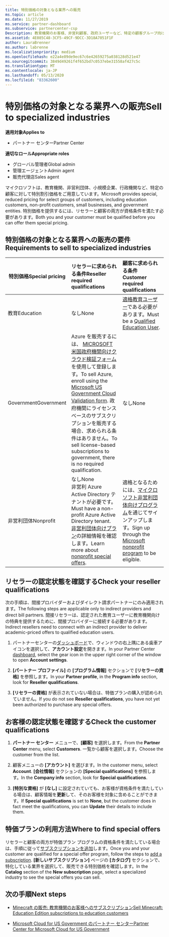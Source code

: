 ```yaml
---
title: 特別価格の対象となる業界への販売
ms.topic: article
ms.date: 11/27/2019
ms.service: partner-dashboard
ms.subservice: partnercenter-csp
Description: 教育機関のお客様、非営利顧客、政府ユーザーなど、特定の顧客グループ向けの特別で低価格の価格について説明します。
ms.assetid: 4E085C48-3CF5-49CF-9DCC-3D18A7051F1F
author: LauraBrenner
ms.author: labrenne
ms.localizationpriority: medium
ms.openlocfilehash: e22a4e89de9ec67c6e42659275a038128d521e47
ms.sourcegitcommit: 3849d49261f4f652bd7c0537ebe31558af427c5c
ms.translationtype: MT
ms.contentlocale: ja-JP
ms.lasthandoff: 05/13/2020
ms.locfileid: "83362600"
---
```

# <a name="sell-to-specialized-industries"></a><span data-ttu-id="fe63f-103">特別価格の対象となる業界への販売</span><span class="sxs-lookup"><span data-stu-id="fe63f-103">Sell to specialized industries</span></span>

<span data-ttu-id="fe63f-104">**適用対象**</span><span class="sxs-lookup"><span data-stu-id="fe63f-104">**Applies to**</span></span>

- <span data-ttu-id="fe63f-105">パートナー センター</span><span class="sxs-lookup"><span data-stu-id="fe63f-105">Partner Center</span></span>

<span data-ttu-id="fe63f-106">**適切なロール**</span><span class="sxs-lookup"><span data-stu-id="fe63f-106">**Appropriate roles**</span></span>

- <span data-ttu-id="fe63f-107">グローバル管理者</span><span class="sxs-lookup"><span data-stu-id="fe63f-107">Global admin</span></span>
- <span data-ttu-id="fe63f-108">管理エージェント</span><span class="sxs-lookup"><span data-stu-id="fe63f-108">Admin agent</span></span>
- <span data-ttu-id="fe63f-109">販売代理店</span><span class="sxs-lookup"><span data-stu-id="fe63f-109">Sales agent</span></span>

<span data-ttu-id="fe63f-110">マイクロソフトは、教育機関、非営利団体、小規模企業、行政機関など、特定の顧客に対して特別割引価格をご用意しています。</span><span class="sxs-lookup"><span data-stu-id="fe63f-110">Microsoft provides special, reduced pricing for select groups of customers, including education customers, non-profit customers, small businesses, and government entities.</span></span> <span data-ttu-id="fe63f-111">特別価格を提供するには、リセラーと顧客の両方が資格条件を満たす必要があります。</span><span class="sxs-lookup"><span data-stu-id="fe63f-111">Both you and your customer must be qualified before you can offer them special pricing.</span></span> 

## <a name="requirements-to-sell-to-specialized-industries"></a><span data-ttu-id="fe63f-112">特別価格の対象となる業界への販売の要件</span><span class="sxs-lookup"><span data-stu-id="fe63f-112">Requirements to sell to specialized industries</span></span>

|<span data-ttu-id="fe63f-113">**特別価格**</span><span class="sxs-lookup"><span data-stu-id="fe63f-113">**Special pricing**</span></span>   |<span data-ttu-id="fe63f-114">**リセラーに求められる条件**</span><span class="sxs-lookup"><span data-stu-id="fe63f-114">**Reseller required qualifications**</span></span>   |<span data-ttu-id="fe63f-115">**顧客に求められる条件**</span><span class="sxs-lookup"><span data-stu-id="fe63f-115">**Customer required qualifications**</span></span>   |
|----------------------------|:---------------------------------|:------------------------------------------|
|<span data-ttu-id="fe63f-116">教育</span><span class="sxs-lookup"><span data-stu-id="fe63f-116">Education</span></span>   |<span data-ttu-id="fe63f-117">なし</span><span class="sxs-lookup"><span data-stu-id="fe63f-117">None</span></span>   | <span data-ttu-id="fe63f-118">[適格教育ユーザー](https://www.microsoftvolumelicensing.com/DocumentSearch.aspx?Mode=3&DocumentTypeId=7)である必要があります。</span><span class="sxs-lookup"><span data-stu-id="fe63f-118">Must be a [Qualified Education User](https://www.microsoftvolumelicensing.com/DocumentSearch.aspx?Mode=3&DocumentTypeId=7).</span></span>   |
|<span data-ttu-id="fe63f-119">Government</span><span class="sxs-lookup"><span data-stu-id="fe63f-119">Government</span></span>   |<span data-ttu-id="fe63f-120">Azure を販売するには、 [MICROSOFT 米国政府機関向けクラウド検証フォーム](https://azuregov.microsoft.com/csp)を使用して登録します。</span><span class="sxs-lookup"><span data-stu-id="fe63f-120">To sell Azure, enroll using the [Microsoft US Government Cloud Validation form](https://azuregov.microsoft.com/csp).</span></span> <span data-ttu-id="fe63f-121">政府機関にライセンスベースのサブスクリプションを販売する場合、求められる条件はありません。</span><span class="sxs-lookup"><span data-stu-id="fe63f-121">To sell license-based subscriptions to government, there is no required qualification.</span></span>|   <span data-ttu-id="fe63f-122">なし</span><span class="sxs-lookup"><span data-stu-id="fe63f-122">None</span></span>|
|<span data-ttu-id="fe63f-123">非営利団体</span><span class="sxs-lookup"><span data-stu-id="fe63f-123">Nonprofit</span></span>  |<span data-ttu-id="fe63f-124">なし</span><span class="sxs-lookup"><span data-stu-id="fe63f-124">None</span></span><br/> <span data-ttu-id="fe63f-125">非営利 Azure Active Directory テナントが必要です。</span><span class="sxs-lookup"><span data-stu-id="fe63f-125">Must have a non-profit Azure Active Directory tenant.</span></span><br/> <span data-ttu-id="fe63f-126">[非営利団体向けプラン](https://assetsprod.microsoft.com/mpn/nonprofit-skus-in-csp-faq.pdf)の詳細情報を確認します。</span><span class="sxs-lookup"><span data-stu-id="fe63f-126">Learn more about [nonprofit special offers](https://assetsprod.microsoft.com/mpn/nonprofit-skus-in-csp-faq.pdf).</span></span>   |<span data-ttu-id="fe63f-127">適格となるためには、[マイクロソフト非営利団体向けプログラム](https://nonprofit.microsoft.com/#/register)を通じてサインアップします。</span><span class="sxs-lookup"><span data-stu-id="fe63f-127">Sign up through the [Microsoft nonprofit program](https://nonprofit.microsoft.com/#/register) to be eligible.</span></span>   |

## <a name="check-your-reseller-qualifications"></a><span data-ttu-id="fe63f-128">リセラーの認定状態を確認する</span><span class="sxs-lookup"><span data-stu-id="fe63f-128">Check your reseller qualifications</span></span>

<span data-ttu-id="fe63f-129">次の手順は、間接プロバイダーおよびダイレクト請求パートナーにのみ適用されます。</span><span class="sxs-lookup"><span data-stu-id="fe63f-129">The following steps are applicable only to indirect providers and direct bill partners.</span></span> <span data-ttu-id="fe63f-130">間接リセラーは、認定された教育ユーザーに教育機関向けの特典を提供するために、間接プロバイダーに接続する必要があります。</span><span class="sxs-lookup"><span data-stu-id="fe63f-130">Indirect resellers need to connect with an indirect provider to deliver academic-priced offers to qualified education users.</span></span>

1. <span data-ttu-id="fe63f-131">パートナーセンターの[ダッシュボード](https://partner.microsoft.com/dashboard)で、ウィンドウの右上隅にある歯車アイコンを選択して、**アカウント設定**を開きます。</span><span class="sxs-lookup"><span data-stu-id="fe63f-131">In your Partner Center [dashboard](https://partner.microsoft.com/dashboard), select the gear icon in the upper right corner of the window to open **Account settings**.</span></span>

2. <span data-ttu-id="fe63f-132">**[パートナー プロファイル]** の **[プログラム情報]** セクションで **[リセラーの資格]** を参照します。</span><span class="sxs-lookup"><span data-stu-id="fe63f-132">In your **Partner profile**, in the **Program info** section, look for **Reseller qualifications**.</span></span>

3. <span data-ttu-id="fe63f-133">**[リセラーの資格]** が表示されていない場合は、特価プランの購入が認められていません。</span><span class="sxs-lookup"><span data-stu-id="fe63f-133">If you do not see **Reseller qualifications**, you have not yet been authorized to purchase any special offers.</span></span>

## <a name="check-the-customer-qualifications"></a><span data-ttu-id="fe63f-134">お客様の認定状態を確認する</span><span class="sxs-lookup"><span data-stu-id="fe63f-134">Check the customer qualifications</span></span>

1. <span data-ttu-id="fe63f-135">**パートナー センター** メニューで、**[顧客]** を選択します。</span><span class="sxs-lookup"><span data-stu-id="fe63f-135">From the **Partner Center** menu, select **Customers**.</span></span> <span data-ttu-id="fe63f-136">一覧から顧客を選択します。</span><span class="sxs-lookup"><span data-stu-id="fe63f-136">Choose the customer from the list.</span></span>

2. <span data-ttu-id="fe63f-137">顧客メニューの **[アカウント]** を選びます。</span><span class="sxs-lookup"><span data-stu-id="fe63f-137">In the customer menu, select **Account**.</span></span> <span data-ttu-id="fe63f-138">**[会社情報]** セクションの **[Special qualifications]** を参照します。</span><span class="sxs-lookup"><span data-stu-id="fe63f-138">In the **Company info** section, look for **Special qualifications**.</span></span>

3. <span data-ttu-id="fe63f-139">**[特別な資格]** が **[なし]** に設定されていても、お客様が資格条件を満たしている場合は、顧客情報を**更新**して、そのお客様を対象に含めることができます。</span><span class="sxs-lookup"><span data-stu-id="fe63f-139">If **Special qualifications** is set to **None**, but the customer does in fact meet the qualifications, you can **Update** their details to include them.</span></span>

## <a name="where-to-find-special-offers"></a><span data-ttu-id="fe63f-140">特価プランの利用方法</span><span class="sxs-lookup"><span data-stu-id="fe63f-140">Where to find special offers</span></span>

<span data-ttu-id="fe63f-141">リセラーと顧客の両方が特価プラン プログラムの資格条件を満たしている場合は、手順に従って[サブスクリプションを追加](create-a-new-subscription.md)します。</span><span class="sxs-lookup"><span data-stu-id="fe63f-141">Once you and your customer are qualified for a special offer program, follow the steps to [add a subscription](create-a-new-subscription.md).</span></span> <span data-ttu-id="fe63f-142">**[新しいサブスクリプション]** ページの **[カタログ]** セクションで、特化している業界を選択して、販売できる特別価格を確認します。</span><span class="sxs-lookup"><span data-stu-id="fe63f-142">In the **Catalog** section of the **New subscription** page, select a specialized industry to see the special offers you can sell.</span></span>

## <a name="next-steps"></a><span data-ttu-id="fe63f-143">次の手順</span><span class="sxs-lookup"><span data-stu-id="fe63f-143">Next steps</span></span>

- [<span data-ttu-id="fe63f-144">Minecraft の販売: 教育機関のお客様へのサブスクリプション</span><span class="sxs-lookup"><span data-stu-id="fe63f-144">Sell Minecraft: Education Edition subscriptions to education customers</span></span>](minecraft-subscriptions.md)

- [<span data-ttu-id="fe63f-145">Microsoft Cloud for US Government のパートナー センター</span><span class="sxs-lookup"><span data-stu-id="fe63f-145">Partner Center for Microsoft Cloud for US Government</span></span>](partner-center-for-microsoft-us-govt-cloud.md)
